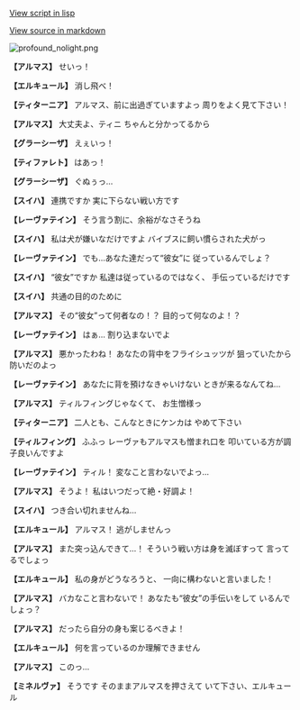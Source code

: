 [View script in lisp](../scripts/110150150.txt)

[View source in markdown](110150150.md)

![profound_nolight.png](../images/backgrounds/profound_nolight.png)

**【アルマス】**
せいっ！

**【エルキュール】**
消し飛べ！

**【ティターニア】**
アルマス、前に出過ぎていますよっ
周りをよく見て下さい！

**【アルマス】**
大丈夫よ、ティニ
ちゃんと分かってるから

**【グラーシーザ】**
えぇいっ！

**【ティファレト】**
はあっ！

**【グラーシーザ】**
ぐぬぅっ…

**【スイハ】**
連携ですか
実に下らない戦い方です

**【レーヴァテイン】**
そう言う割に、余裕がなさそうね

**【スイハ】**
私は犬が嫌いなだけですよ
バイブスに飼い慣らされた犬がっ

**【レーヴァテイン】**
でも…あなた達だって“彼女”に
従っているんでしょ？

**【スイハ】**
“彼女”ですか
私達は従っているのではなく、
手伝っているだけです

**【スイハ】**
共通の目的のために

**【アルマス】**
その“彼女”って何者なの！？
目的って何なのよ！？

**【レーヴァテイン】**
はぁ…
割り込まないでよ

**【アルマス】**
悪かったわね！
あなたの背中をフライシュッツが
狙っていたから防いだのよっ

**【レーヴァテイン】**
あなたに背を預けなきゃいけない
ときが来るなんてね…

**【アルマス】**
ティルフィングじゃなくて、
お生憎様っ

**【ティターニア】**
二人とも、こんなときにケンカは
やめて下さい

**【ティルフィング】**
ふふっ
レーヴァもアルマスも憎まれ口を
叩いている方が調子良いんですよ

**【レーヴァテイン】**
ティル！
変なこと言わないでよっ…

**【アルマス】**
そうよ！
私はいつだって絶・好調よ！

**【スイハ】**
つき合い切れませんね…

**【エルキュール】**
アルマス！
逃がしませんっ

**【アルマス】**
また突っ込んできて…！
そういう戦い方は身を滅ぼすって
言ってるでしょっ

**【エルキュール】**
私の身がどうなろうと、
一向に構わないと言いました！

**【アルマス】**
バカなこと言わないで！
あなたも“彼女”の手伝いをして
いるんでしょっ？

**【アルマス】**
だったら自分の身も案じるべきよ！

**【エルキュール】**
何を言っているのか理解できません

**【アルマス】**
このっ…

**【ミネルヴァ】**
そうです
そのままアルマスを押さえて
いて下さい、エルキュール